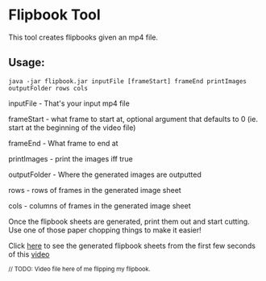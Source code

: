 # Flipbook Tool

This tool creates flipbooks given an mp4 file.



## Usage:

```
java -jar flipbook.jar inputFile [frameStart] frameEnd printImages outputFolder rows cols
```

inputFile - That's your input mp4 file

frameStart - what frame to start at, optional argument that defaults to 0 (ie. start at the beginning of the video file)

frameEnd - What frame to end at

printImages - print the images iff true

outputFolder - Where the generated images are outputted

rows - rows of frames in the generated image sheet

cols - columns of frames in the generated image sheet



Once the flipbook sheets are generated, print them out and start cutting. Use one of those paper chopping things to make it easier!



Click [here](example) to see the generated flipbook sheets from the first few seconds of this [video](https://www.youtube.com/watch?v=lkdi6eK05OA)

<sub>// TODO: Video file here of me flipping my flipbook.</sub>


